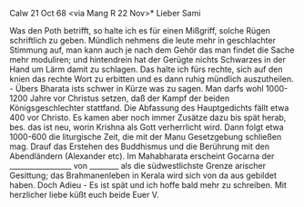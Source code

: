  Calw 21 Oct 68
 <via Mang R 22 Nov>*
Lieber Sami

Was den Poth betrifft, so halte ich es für einen Mißgriff, solche Rügen schriftlich zu geben. Mündlich nehmens die leute mehr in geschlachter Stimmung auf, man kann auch je nach dem Gehör das man findet die Sache mehr moduliren; und hintendrein hat der Gerügte nichts Schwarzes in der Hand um Lärm damit zu schlagen. Das halte ich fürs rechte, sich auf den knien das rechte Wort zu erbitten und es dann ruhig mündlich auszutheilen. - Übers Bharata ists schwer in Kürze was zu sagen. Man darfs wohl 1000-1200 Jahre vor Christus setzen, daß der Kampf der beiden Königsgeschlechter stattfand. Die Abfassung des Hauptgedichts fällt etwa 400 vor Christo. Es kamen aber noch immer Zusätze dazu bis spät herab, bes. das ist neu, worin Krishna als Gott verherrlicht wird. Dann folgt etwa 1000-600 die liturgische Zeit, die mit der Manu Gesetzgebung schließen mag. Drauf das Erstehen des Buddhismus und die Berührung mit den Abendländern (Alexander etc). Im Mahabharata erscheint Gocarna der _________________ von ________ als die südwestlichste Grenze arischer Gesittung; das Brahmanenleben in Kerala wird sich von da aus gebildet haben. Doch Adieu - Es ist spät und ich hoffe bald mehr zu schreiben. Mit herzlicher liebe küßt euch beide
 Euer V.
